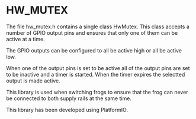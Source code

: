 # HW_MUTEX

The file hw_mutex.h contains a single class HwMutex. This class accepts a number of GPIO output pins and ensures that only one of them can be active at a time.

The GPIO outputs can be configured to all be active high or all be active low.

When one of the output pins is set to be active all of the output pins are set to be inactive and a timer is started. When the timer expires the selectted output is made active.

This library is used when switching frogs to ensure that the frog can never be connected to both supply rails at the same time.

This library has been developed using PlatformIO.
